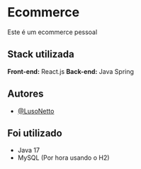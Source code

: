 
# Ecommerce

Este é um ecommerce pessoal


## Stack utilizada

**Front-end:** React.js
**Back-end:** Java Spring


## Autores

- [@LusoNetto](https://www.github.com/LusoNetto)


## Foi utilizado

- Java 17
- MySQL (Por hora usando o H2)

